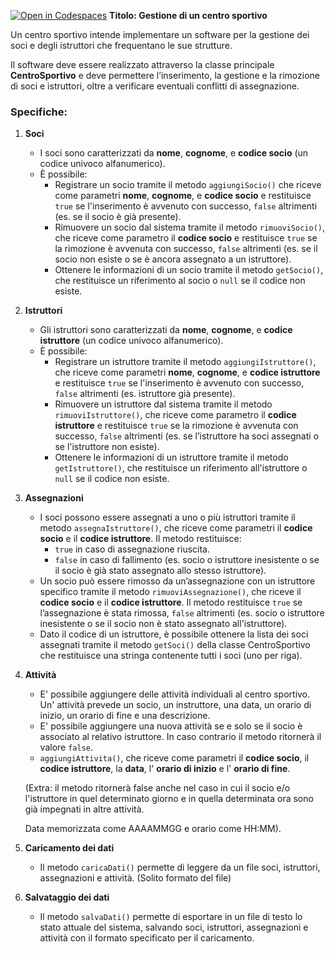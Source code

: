 [![Open in Codespaces](https://classroom.github.com/assets/launch-codespace-2972f46106e565e64193e422d61a12cf1da4916b45550586e14ef0a7c637dd04.svg)](https://classroom.github.com/open-in-codespaces?assignment_repo_id=17551467)
**Titolo: Gestione di un centro sportivo**  

Un centro sportivo intende implementare un software per la gestione dei soci e degli istruttori che frequentano le sue strutture.  

Il software deve essere realizzato attraverso la classe principale **CentroSportivo** e deve permettere l’inserimento, la gestione e la rimozione di soci e istruttori, oltre a verificare eventuali conflitti di assegnazione.  

### Specifiche:  
1. **Soci**  
   - I soci sono caratterizzati da **nome**, **cognome**, e **codice socio** (un codice univoco alfanumerico).  
   - È possibile:  
     - Registrare un socio tramite il metodo `aggiungiSocio()` che riceve come parametri **nome**, **cognome**, e **codice socio** e restituisce `true` se l'inserimento è avvenuto con successo, `false` altrimenti (es. se il socio è già presente). 
     - Rimuovere un socio dal sistema tramite il metodo `rimuoviSocio()`, che riceve come parametro il **codice socio** e restituisce `true` se la rimozione è avvenuta con successo, `false` altrimenti (es. se il socio non esiste o se è ancora assegnato a un istruttore).  
     - Ottenere le informazioni di un socio tramite il metodo `getSocio()`, che restituisce un riferimento al socio o `null` se il codice non esiste.  

2. **Istruttori**  
   - Gli istruttori sono caratterizzati da **nome**, **cognome**, e **codice istruttore** (un codice univoco alfanumerico).  
   - È possibile:  
     - Registrare un istruttore tramite il metodo `aggiungiIstruttore()`, che riceve come parametri **nome**, **cognome**, e **codice istruttore** e restituisce `true` se l'inserimento è avvenuto con successo, `false` altrimenti (es. istruttore già presente). 
     - Rimuovere un istruttore dal sistema tramite il metodo `rimuoviIstruttore()`, che riceve come parametro il **codice istruttore** e restituisce `true` se la rimozione è avvenuta con successo, `false` altrimenti (es. se l’istruttore ha soci assegnati o se l'istruttore non esiste).  
     - Ottenere le informazioni di un istruttore tramite il metodo `getIstruttore()`, che restituisce un riferimento all'istruttore o `null` se il codice non esiste.  

3. **Assegnazioni**  
   - I soci possono essere assegnati a uno o più istruttori tramite il metodo `assegnaIstruttore()`, che riceve come parametri il **codice socio** e il **codice istruttore**. Il metodo restituisce:  
     - `true` in caso di assegnazione riuscita.  
     - `false` in caso di fallimento (es. socio o istruttore inesistente o se il socio è già stato assegnato allo stesso istruttore).  
   - Un socio può essere rimosso da un’assegnazione con un istruttore specifico tramite il metodo `rimuoviAssegnazione()`, che riceve il **codice socio** e il **codice istruttore**. Il metodo restituisce `true` se l’assegnazione è stata rimossa, `false` altrimenti (es. socio o istruttore inesistente o se il socio non è stato assegnato all'istruttore).  
   - Dato il codice di un istruttore, è possibile ottenere la lista dei soci assegnati tramite il metodo `getSoci()` della classe CentroSportivo che restituisce una stringa contenente tutti i soci (uno per riga).
   
4. **Attività**
	- E' possibile aggiungere delle attività individuali al centro sportivo. Un' attività prevede un socio, un instruttore, una data, un orario di inizio, un orario di fine e una descrizione.
	- E' possibile aggiungere una nuova attività se e solo se il socio è associato al relativo istruttore. In caso contrario il metodo ritornerà il valore `false`.
	- `aggiungiAttivita()`, che riceve come parametri il **codice socio**, il **codice istruttore**, la **data**, l' **orario di inizio** e l' **orario di fine**.  
	
	(Extra: il metodo ritornerà false anche nel caso in cui il socio e/o l'istruttore in quel determinato giorno e in quella determinata ora sono già impegnati in altre attività.
	
	Data memorizzata come AAAAMMGG e orario come HH:MM).
	
5. **Caricamento dei dati**  
   - Il metodo `caricaDati()` permette di leggere da un file soci, istruttori, assegnazioni e attività. (Solito formato del file)
   
6. **Salvataggio dei dati**  
   - Il metodo `salvaDati()` permette di esportare in un file di testo lo stato attuale del sistema, salvando soci, istruttori, assegnazioni e attività con il formato specificato per il caricamento.
